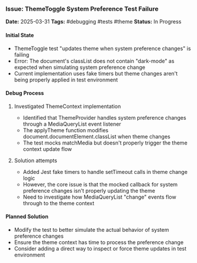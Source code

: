 ### Issue: ThemeToggle System Preference Test Failure
**Date:** 2025-03-31
**Tags:** #debugging #tests #theme
**Status:** In Progress

#### Initial State
- ThemeToggle test "updates theme when system preference changes" is failing
- Error: The document's classList does not contain "dark-mode" as expected when simulating system preference change
- Current implementation uses fake timers but theme changes aren't being properly applied in test environment

#### Debug Process
1. Investigated ThemeContext implementation
   - Identified that ThemeProvider handles system preference changes through a MediaQueryList event listener
   - The applyTheme function modifies document.documentElement.classList when theme changes
   - The test mocks matchMedia but doesn't properly trigger the theme context update flow

2. Solution attempts
   - Added Jest fake timers to handle setTimeout calls in theme change logic
   - However, the core issue is that the mocked callback for system preference changes isn't properly updating the theme
   - Need to investigate how MediaQueryList "change" events flow through to the theme context

#### Planned Solution
- Modify the test to better simulate the actual behavior of system preference changes
- Ensure the theme context has time to process the preference change
- Consider adding a direct way to inspect or force theme updates in test environment